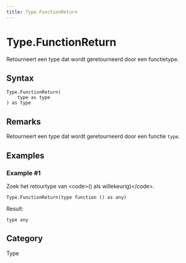 ```yaml
---
title: Type.FunctionReturn
---
```


# Type.FunctionReturn


Retourneert een type dat wordt geretourneerd door een functietype.


## Syntax

```powerquery
Type.FunctionReturn(
    type as type
) as type
```


## Remarks

Retourneert een type dat wordt geretourneerd door een functie <code>type</code>.


## Examples

### Example #1 
Zoek het retourtype van &lt;code&gt;() als willekeurig)&lt;/code&gt;.
```powerquery
Type.FunctionReturn(type function () as any)
```

Result: 
```powerquery
type any
```




## Category
Type

